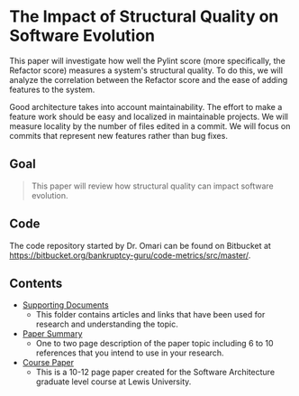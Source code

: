 # The Impact of Structural Quality on Software Evolution

This paper will investigate how well the Pylint score (more specifically, the Refactor score) measures a system's structural quality. To do this, we will analyze the correlation between the Refactor score and the ease of adding features to the system.

Good architecture takes into account maintainability. The effort to make a feature work should be easy and localized in maintainable projects. We will measure locality by the number of files edited in a commit. We will focus on commits that represent new features rather than bug fixes.

## Goal

> This paper will review how structural quality can impact software evolution.

## Code

The code repository started by Dr. Omari can be found on Bitbucket at https://bitbucket.org/bankruptcy-guru/code-metrics/src/master/.

## Contents

* [Supporting Documents](./Supporting%20Documents)
  * This folder contains articles and links that have been used for research and understanding the topic.
* [Paper Summary](./summary.pdf)
  * One to two page description of the paper topic including 6 to 10 references that you intend to use in your research.
* [Course Paper](./cousreproject.pdf)
  * This is a 10-12 page paper created for the Software Architecture graduate level course at Lewis University.

